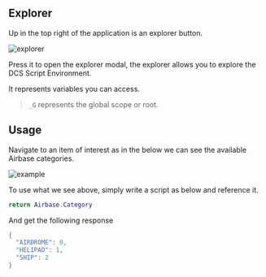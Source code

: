 ## Explorer

Up in the top right of the application is an explorer button.

![explorer](/explorer.png)

Press it to open the explorer modal, the explorer allows you to explore the DCS Script Environment.

It represents variables you can access.

> `_G` represents the global scope or root.

## Usage

Navigate to an item of interest as in the below we can see the available Airbase categories.

![example](/explorer-2.png)

To use what we see above, simply write a script as below and reference it.

```lua
return Airbase.Category
```

And get the following response

```lua
{
  "AIRDROME": 0,
  "HELIPAD": 1,
  "SHIP": 2
}
```